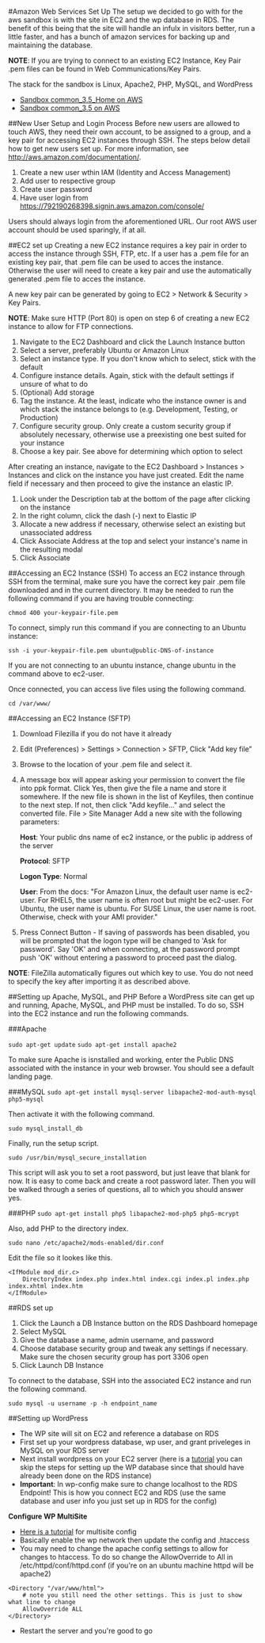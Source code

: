 #Amazon Web Services Set Up
The setup we decided to go with for the aws sandbox is with the site in EC2 and the wp database in RDS. The benefit of this being that the site will handle an infulx in visitors better, run a little faster, and has a bunch of amazon services for backing up and maintaining the database.

**NOTE**: If you are trying to connect to an existing EC2 Instance, Key Pair .pem files can be found in Web Communications/Key Pairs.

The stack for the sandbox is Linux, Apache2, PHP, MySQL, and WordPress 
- [Sandbox common_3.5_Home on AWS](http://ec2-54-213-144-58.us-west-2.compute.amazonaws.com/wordpress/)
- [Sandbox common_3.5 on AWS](http://ec2-54-213-144-58.us-west-2.compute.amazonaws.com/wordpress/engineering/) 

##New User Setup and Login Process
Before new users are allowed to touch AWS, they need their own account, to be assigned to a group,
and a key pair for accessing EC2 instances through SSH. The steps below detail how to get new users
set up. For more information, see http://aws.amazon.com/documentation/.

1. Create a new user wthin IAM (Identity and Access Management)
2. Add user to respective group
3. Create user password
4. Have user login from https://792190268398.signin.aws.amazon.com/console/

Users should always login from the aforementioned URL. Our root AWS user account should
be used sparingly, if at all.
 
##EC2 set up
Creating a new EC2 instance requires a key pair in order to access the instance
through SSH, FTP, etc. If a user has a .pem file for an existing key pair, that
.pem file can be used to acces the instance. Otherwise the user will need to create
a key pair and use the automatically generated .pem file to acces the instance.

A new key pair can be generated by going to EC2 > Network & Security > Key Pairs.

**NOTE**: Make sure HTTP (Port 80) is open on step 6 of creating a new EC2 instance to allow
for FTP connections.

1. Navigate to the EC2 Dashboard and click the Launch Instance button
2. Select a server, preferably Ubuntu or Amazon Linux
3. Select an instance type. If you don't know which to select, stick with the default
4. Configure instance details. Again, stick with the default settings if unsure of what to do
5. (Optional) Add storage
6. Tag the instance. At the least, indicate who the instance owner is and which stack the instance belongs to (e.g. Development, Testing, or Production)
7. Configure security group. Only create a custom security group if absolutely necessary, otherwise use a preexisting one best suited for your instance
8. Choose a key pair. See above for determining which option to select

After creating an instance, navigate to the EC2 Dashboard > Instances > Instances and click on the instance you have just created. Edit the name field if necessary
and then proceed to give the instance an elastic IP.

1. Look under the Description tab at the bottom of the page after clicking on the instance
2. In the right column, click the dash (-) next to Elastic IP
3. Allocate a new address if necessary, otherwise select an existing but unassociated address
4. Click Associate Address at the top and select your instance's name in the resulting modal
5. Click Associate

##Accessing an EC2 Instance (SSH)
To access an EC2 instance through SSH from the terminal, make sure you have the correct key pair .pem file
downloaded and in the current directory. It may be needed to run the following command if you are having trouble connecting:

`chmod 400 your-keypair-file.pem`

To connect, simply run this command if you are connecting to an Ubuntu instance:

`ssh -i your-keypair-file.pem ubuntu@public-DNS-of-instance`

If you are not connecting to an ubuntu instance, change ubuntu in the command above to ec2-user.

Once connected, you can access live files using the following command.

`cd /var/www/`

##Accessing an EC2 Instance (SFTP)
1. Download Filezilla if you do not have it already
2. Edit (Preferences) > Settings > Connection > SFTP, Click "Add key file”
3. Browse to the location of your .pem file and select it.
4. A message box will appear asking your permission to convert the file into ppk format. Click Yes, then give the file a name and store it somewhere.
   If the new file is shown in the list of Keyfiles, then continue to the next step. If not, then click "Add keyfile..." and select the converted file.
   File > Site Manager Add a new site with the following parameters:

   **Host**: Your public dns name of ec2 instance, or the public ip address of the server

   **Protocol**: SFTP

   **Logon Type**: Normal

   **User**: From the docs: "For Amazon Linux, the default user name is ec2-user. For RHEL5, the user name is often root but might be ec2-user. For Ubuntu, the user name is ubuntu. For SUSE Linux, the user name is root. Otherwise, check with your AMI provider."

5. Press Connect Button - If saving of passwords has been disabled, you will be prompted that the logon type will be changed to 'Ask for password'.
   Say 'OK' and when connecting, at the password prompt push 'OK' without entering a password to proceed past the dialog.

**NOTE**: FileZilla automatically figures out which key to use. You do not need to specify the key after importing it as described above.

##Setting up Apache, MySQL, and PHP
Before a WordPress site can get up and running, Apache, MySQL, and PHP must be installed.
To do so, SSH into the EC2 instance and run the following commands.

###Apache

`sudo apt-get update`
`sudo apt-get install apache2`

To make sure Apache is isnstalled and working, enter the Public DNS associated with the instance
in your web browser. You should see a default landing page.

###MySQL
`sudo apt-get install mysql-server libapache2-mod-auth-mysql php5-mysql`

Then activate it with the following command.

`sudo mysql_install_db`

Finally, run the setup script.

`sudo /usr/bin/mysql_secure_installation`

This script will ask you to set a root password, but just leave that blank for now. It is easy to come
back and create a root password later. Then you will be walked through a series of questions, all to which you should
answer yes.

###PHP
`sudo apt-get install php5 libapache2-mod-php5 php5-mcrypt`

Also, add PHP to the directory index.

`sudo nano /etc/apache2/mods-enabled/dir.conf`

Edit the file so it lookes like this.

```
<IfModule mod_dir.c>
	DirectoryIndex index.php index.html index.cgi index.pl index.php index.xhtml index.htm
</IfModule>
```

##RDS set up
1. Click the Launch a DB Instance button on the RDS Dashboard homepage
2. Select MySQL
3. Give the database a name, admin username, and password
4. Choose database security group and tweak any settings if necessary. Make sure the chosen security group has port 3306 open
5. Click Launch DB Instance

To connect to the database, SSH into the associated EC2 instance and run the following command.

`sudo mysql -u username -p -h endpoint_name`

##Setting up WordPress
- The WP site will sit on EC2 and reference a database on RDS
- First set up your wordpress database, wp user, and grant priveleges in MySQL on your RDS server 
- Next install wordpress on your EC2 server (here is a [tutorial](https://www.digitalocean.com/community/tutorials/how-to-install-wordpress-on-centos-6--2) you can skip the steps for setting up the WP database since that should have already been done on the RDS instance) 
- **Important**: In wp-config make sure to change localhost to the RDS Endpoint! This is how you connect EC2 and RDS (use the same database and user info you just set up in RDS for the config) 

**Configure WP MultiSite** 
- [Here is a tutorial](https://www.digitalocean.com/community/tutorials/how-to-set-up-multiple-wordpress-sites-using-multisite) for multisite config
- Basically enable the wp network then update the config and .htaccess 
- You may need to change the apache config settings to allow for changes to htaccess. To do so change the AllowOverride to All in /etc/httpd/conf/httpd.conf (if you're on an ubuntu machine httpd will be apache2)
```
<Directory "/var/www/html">
	# note you still need the other settings. This is just to show what line to change 
	AllowOverride ALL
</Directory>
```
- Restart the server and you're good to go 


 
